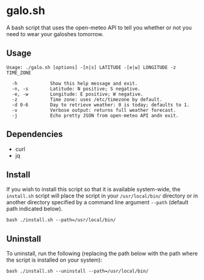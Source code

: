 # galo.sh

A bash script that uses the open-meteo API to tell you whether or not you need to wear your galoshes tomorrow.

## Usage

```
Usage: ./galo.sh [options] -[n|s] LATITUDE -[e|w] LONGITUDE -z TIME_ZONE

  -h            Show this help message and exit.
  -n, -s        Latitude: N positive; S negative.
  -e, -w        Longitude: E positive; W negative.
  -z            Time zone: uses /etc/timezone by default.
  -d 0-6        Day to retrieve weather: 0 is today; defaults to 1.
  -v            Verbose output: returns full weather forecast.
  -j            Echo pretty JSON from open-meteo API andn exit.
```

## Dependencies

- curl
- jq

## Install

If you wish to install this script so that it is available system-wide, the `install.sh` script will place the script in your `/usr/local/bin/` directory or in another directory specified by a command line argument `--path` (default path indicated below).

```
bash ./install.sh --path=/usr/local/bin/
```

## Uninstall

To uninstall, run the following (replacing the path below with the path where the script is installed on your system):

```
bash ./install.sh --uninstall --path=/usr/local/bin/
```

